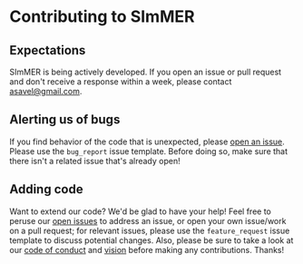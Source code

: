 # Contributing to SImMER

## Expectations
SImMER is being actively developed. If you open an issue or pull request and don't receive a response within a week, please contact asavel@gmail.com.

## Alerting us of bugs
If you find behavior of the code that is unexpected, please [open an issue](https://github.com/arjunsavel/SImMER/issues). Please use the ``bug_report`` issue template. Before doing so, make sure that there isn't a related issue that's already open!

## Adding code
Want to extend our code? We'd be glad to have your help! Feel free to peruse our [open issues](https://github.com/arjunsavel/SImMER/issues) to address an issue, or open your own issue/work on a pull request; for relevant issues, please use the ``feature_request`` issue template to discuss potential changes. Also, please be sure to take a look at our [code of conduct](https://github.com/arjunsavel/SImMER/blob/master/CODE_OF_CONDUCT.md) and [vision](https://github.com/arjunsavel/SImMER/blob/master/VISION.md) before making any contributions. Thanks!
